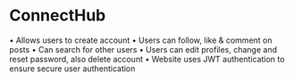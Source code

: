 # ConnectHub
• Allows users to create account    • Users can follow, like &amp; comment on posts    • Can search for other users    • Users can edit profiles, change and reset password, also delete account • Website uses JWT authentication to ensure secure user authentication

